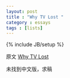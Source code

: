 ```yaml
---
layout: post
title : "Why TV Lost "
category : essays
tags : [lists]
---
```

{% include JB/setup %}

原文 [Why TV Lost](http://www.paulgraham.com/convergence.html)  

未找到中文版，求稿   
